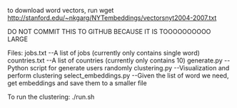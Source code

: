to download word vectors, run
wget http://stanford.edu/~nkgarg/NYTembeddings/vectorsnyt2004-2007.txt

DO NOT COMMIT THIS TO GITHUB BECAUSE IT IS TOOOOOOOOOO LARGE

Files:
jobs.txt --A list of jobs (currently only contains single word)
countries.txt --A list of countries (currently only contains 10)
generate.py --Python script for generate users randomly
clustering.py --Visualization and perform clustering
select_embeddings.py --Given the list of word we need, get embeddings
                       and save them to a smaller file

To run the clustering:
./run.sh
